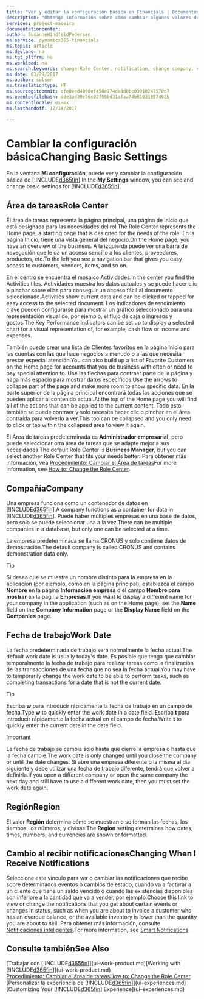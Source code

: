 ```yaml
---
title: "Ver y editar la configuración básica en Financials | Documentos de Microsoft"
description: "Obtenga información sobre cómo cambiar algunos valores de configuración básicos en Financials, por ejemplo, el área de tareas, la empresa o la fecha de trabajo."
services: project-madeira
documentationcenter: 
author: SusanneWindfeldPedersen
ms.service: dynamics365-financials
ms.topic: article
ms.devlang: na
ms.tgt_pltfrm: na
ms.workload: na
ms.search.keywords: change Role Center, notification, change company, change work date
ms.date: 03/29/2017
ms.author: solsen
ms.translationtype: HT
ms.sourcegitcommit: cfe0eed4090ef458e774da8d0bc03910247570d7
ms.openlocfilehash: dde3ad30e76c02f58bd31afaa74b81031857462b
ms.contentlocale: es-mx
ms.lasthandoff: 12/14/2017

---
```

# <a name="changing-basic-settings"></a><span data-ttu-id="74f30-103">Cambiar la configuración básica</span><span class="sxs-lookup"><span data-stu-id="74f30-103">Changing Basic Settings</span></span>
<span data-ttu-id="74f30-104">En la ventana **Mi configuración**, puede ver y cambiar la configuración básica de [!INCLUDE[d365fin](includes/d365fin_md.md)].</span><span class="sxs-lookup"><span data-stu-id="74f30-104">In the **My Settings** window, you can see and change basic settings for [!INCLUDE[d365fin](includes/d365fin_md.md)].</span></span>  

## <a name="role-center"></a><span data-ttu-id="74f30-105">Área de tareas</span><span class="sxs-lookup"><span data-stu-id="74f30-105">Role Center</span></span>
<span data-ttu-id="74f30-106">El área de tareas representa la página principal, una página de inicio que está designada para las necesidades del rol.</span><span class="sxs-lookup"><span data-stu-id="74f30-106">The Role Center represents the Home page, a starting page that is designed for the needs of the role.</span></span> <span data-ttu-id="74f30-107">En la página Inicio, tiene una vista general del negocio.</span><span class="sxs-lookup"><span data-stu-id="74f30-107">On the Home page, you have an overview of the business.</span></span> <span data-ttu-id="74f30-108">A la izquierda puede ver una barra de navegación que le da un acceso sencillo a los clientes, proveedores, productos, etc.</span><span class="sxs-lookup"><span data-stu-id="74f30-108">To the left you see a navigation bar that gives you easy access to customers, vendors, items, and so on.</span></span>

<span data-ttu-id="74f30-109">En el centro se encuentra el mosaico Actividades.</span><span class="sxs-lookup"><span data-stu-id="74f30-109">In the center you find the Activities tiles.</span></span> <span data-ttu-id="74f30-110">Actividades muestra los datos actuales y se puede hacer clic o pinchar sobre ellas para conseguir un acceso fácil al documento seleccionado.</span><span class="sxs-lookup"><span data-stu-id="74f30-110">Activities show current data and can be clicked or tapped for easy access to the selected document.</span></span> <span data-ttu-id="74f30-111">Los Indicadores de rendimiento clave pueden configurarse para mostrar un gráfico seleccionado para una representación visual de, por ejemplo, el flujo de caja o ingresos y gastos.</span><span class="sxs-lookup"><span data-stu-id="74f30-111">The Key Performance Indicators can be set up to display a selected chart for a visual representation of, for example, cash flow or income and expenses.</span></span>

<span data-ttu-id="74f30-112">También puede crear una lista de Clientes favoritos en la página Inicio para las cuentas con las que hace negocios a menudo o a las que necesita prestar especial atención.</span><span class="sxs-lookup"><span data-stu-id="74f30-112">You can also build up a list of Favorite Customers on the Home page for accounts that you do business with often or need to pay special attention to.</span></span> <span data-ttu-id="74f30-113">Use las flechas para contraer parte de la página y haga más espacio para mostrar datos específicos.</span><span class="sxs-lookup"><span data-stu-id="74f30-113">Use the arrows to collapse part of the page and make more room to show specific data.</span></span> <span data-ttu-id="74f30-114">En la parte superior de la página principal encontrará todas las acciones que se pueden aplicar al contenido actual.</span><span class="sxs-lookup"><span data-stu-id="74f30-114">At the top of the Home page you will find all of the actions that can be applied to the current content.</span></span> <span data-ttu-id="74f30-115">Todo esto también se puede contraer y solo necesita hacer clic o pinchar en el área contraída para volverlo a ver.</span><span class="sxs-lookup"><span data-stu-id="74f30-115">This too can be collapsed and you only need to click or tap within the collapsed area to view it again.</span></span>

<span data-ttu-id="74f30-116">El Área de tareas predeterminada es **Administrador empresarial**, pero puede seleccionar otra área de tareas que se adapte mejor a sus necesidades.</span><span class="sxs-lookup"><span data-stu-id="74f30-116">The default Role Center is **Business Manager**, but you can select another Role Center that fits your needs better.</span></span> <span data-ttu-id="74f30-117">Para obtener más información, vea [Procedimiento: Cambiar el Área de tareas](change-role.md)</span><span class="sxs-lookup"><span data-stu-id="74f30-117">For more information, see [How to: Change the Role Center](change-role.md).</span></span>

## <a name="company"></a><span data-ttu-id="74f30-118">Compañía</span><span class="sxs-lookup"><span data-stu-id="74f30-118">Company</span></span>
<span data-ttu-id="74f30-119">Una empresa funciona como un contenedor de datos en [!INCLUDE[d365fin](includes/d365fin_md.md)].</span><span class="sxs-lookup"><span data-stu-id="74f30-119">A company functions as a container for data in [!INCLUDE[d365fin](includes/d365fin_md.md)].</span></span> <span data-ttu-id="74f30-120">Puede haber múltiples empresas en una base de datos, pero solo se puede seleccionar una a la vez.</span><span class="sxs-lookup"><span data-stu-id="74f30-120">There can be multiple companies in a database, but only one can be selected at a time.</span></span>

<span data-ttu-id="74f30-121">La empresa predeterminada se llama CRONUS y solo contiene datos de demostración.</span><span class="sxs-lookup"><span data-stu-id="74f30-121">The default company is called CRONUS and contains demonstration data only.</span></span>

> [!TIP]  
>   <span data-ttu-id="74f30-122">Si desea que se muestre un nombre distinto para la empresa en la aplicación (por ejemplo, como en la página principal), establezca el campo **Nombre** en la página **Información empresa** o el campo **Nombre para mostrar** en la página **Empresas**.</span><span class="sxs-lookup"><span data-stu-id="74f30-122">If you want to display a different name for your company in the application (such as on the Home page), set the **Name** field on the **Company Information** page or the **Display Name** field on the **Companies** page.</span></span>  

## <a name="work-date"></a><span data-ttu-id="74f30-123">Fecha de trabajo</span><span class="sxs-lookup"><span data-stu-id="74f30-123">Work Date</span></span>
<span data-ttu-id="74f30-124">La fecha predeterminada de trabajo será normalmente la fecha actual.</span><span class="sxs-lookup"><span data-stu-id="74f30-124">The default work date is usually today's date.</span></span> <span data-ttu-id="74f30-125">Es posible que tenga que cambiar temporalmente la fecha de trabajo para realizar tareas como la finalización de las transacciones de una fecha que no sea la fecha actual.</span><span class="sxs-lookup"><span data-stu-id="74f30-125">You may have to temporarily change the work date to be able to perform tasks, such as completing transactions for a date that is not the current date.</span></span>

> [!TIP]  
>   <span data-ttu-id="74f30-126">Escriba **w** para introducir rápidamente la fecha de trabajo en un campo de fecha.</span><span class="sxs-lookup"><span data-stu-id="74f30-126">Type **w** to quickly enter the work date in a date field.</span></span> <span data-ttu-id="74f30-127">Escriba **t** para introducir rápidamente la fecha actual en el campo de fecha.</span><span class="sxs-lookup"><span data-stu-id="74f30-127">Write **t** to quickly enter the current date in the date field.</span></span>

> [!IMPORTANT]  
>   <span data-ttu-id="74f30-128">La fecha de trabajo se cambia solo hasta que cierre la empresa o hasta que la fecha cambie.</span><span class="sxs-lookup"><span data-stu-id="74f30-128">The work date is only changed until you close the company or until the date changes.</span></span> <span data-ttu-id="74f30-129">Si abre una empresa diferente o la misma al día siguiente y debe utilizar una fecha de trabajo diferente, tendrá que volver a definirla.</span><span class="sxs-lookup"><span data-stu-id="74f30-129">If you open a different company or open the same company the next day and still have to use a different work date, then you must set the work date again.</span></span>

## <a name="region"></a><span data-ttu-id="74f30-130">Región</span><span class="sxs-lookup"><span data-stu-id="74f30-130">Region</span></span>
<span data-ttu-id="74f30-131">El valor **Región** determina cómo se muestran o se forman las fechas, los tiempos, los números, y divisas.</span><span class="sxs-lookup"><span data-stu-id="74f30-131">The **Region** setting determines how dates, times, numbers, and currencies are shown or formatted.</span></span>   

## <a name="changing-when-i-receive-notifications"></a><span data-ttu-id="74f30-132">Cambio al recibir notificaciones</span><span class="sxs-lookup"><span data-stu-id="74f30-132">Changing When I Receive Notifications</span></span>
<span data-ttu-id="74f30-133">Seleccione este vínculo para ver o cambiar las notificaciones que recibe sobre determinados eventos o cambios de estado, cuando va a facturar a un cliente que tiene un saldo vencido o cuando las existencias disponibles son inferiore a la cantidad que va a vender, por ejemplo.</span><span class="sxs-lookup"><span data-stu-id="74f30-133">Choose this link to view or change the notifications that you get about certain events or changes in status, such as when you are about to invoice a customer who has an overdue balance, or the available inventory is lower than the quantity you are about to sell.</span></span> <span data-ttu-id="74f30-134">Para obtener más información, consulte [Notificaciones inteligentes](ui-smart-notifications.md).</span><span class="sxs-lookup"><span data-stu-id="74f30-134">For more information, see [Smart Notifications](ui-smart-notifications.md).</span></span>

## <a name="see-also"></a><span data-ttu-id="74f30-135">Consulte también</span><span class="sxs-lookup"><span data-stu-id="74f30-135">See Also</span></span>
<span data-ttu-id="74f30-136">[Trabajar con [!INCLUDE[d365fin](includes/d365fin_md.md)]](ui-work-product.md)</span><span class="sxs-lookup"><span data-stu-id="74f30-136">[Working with [!INCLUDE[d365fin](includes/d365fin_md.md)]](ui-work-product.md)</span></span>  
[<span data-ttu-id="74f30-137">Procedimiento: Cambiar el área de tareas</span><span class="sxs-lookup"><span data-stu-id="74f30-137">How to: Change the Role Center</span></span>](change-role.md)  
<span data-ttu-id="74f30-138">[Personalizar la experiencia de [!INCLUDE[d365fin](includes/d365fin_md.md)]](ui-experiences.md)</span><span class="sxs-lookup"><span data-stu-id="74f30-138">[Customizing Your [!INCLUDE[d365fin](includes/d365fin_md.md)] Experience](ui-experiences.md)</span></span>  

